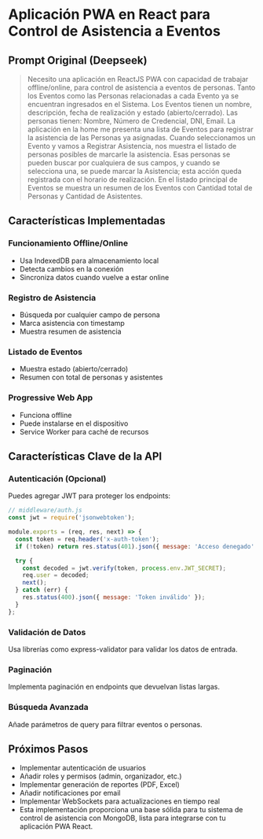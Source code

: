 # Aplicación PWA en React para Control de Asistencia a Eventos

## Prompt Original (Deepseek)

> Necesito una aplicación en ReactJS PWA con capacidad de trabajar offline/online, para control de asistencia a eventos de personas.
> Tanto los Eventos como las Personas relacionadas a cada Evento ya se encuentran ingresados en el Sistema.
> Los Eventos tienen un nombre, descripción, fecha de realización y estado (abierto/cerrado).
> Las personas tienen: Nombre, Número de Credencial, DNI, Email.
> La aplicación en la home me presenta una lista de Eventos para registrar la asistencia de las Personas ya asignadas.
> Cuando seleccionamos un Evento y vamos a Registrar Asistencia, nos muestra el listado de personas posibles de marcarle la asistencia.
> Esas personas se pueden buscar por cualquiera de sus campos, y cuando se selecciona una, se puede marcar la Asistencia; esta acción queda registrada con el horario de realización.
> En el listado principal de Eventos se muestra un resumen de los Eventos con Cantidad total de Personas y Cantidad de Asistentes.

## Características Implementadas

### Funcionamiento Offline/Online

- Usa IndexedDB para almacenamiento local  
- Detecta cambios en la conexión  
- Sincroniza datos cuando vuelve a estar online  

### Registro de Asistencia

- Búsqueda por cualquier campo de persona  
- Marca asistencia con timestamp  
- Muestra resumen de asistencia  

### Listado de Eventos

- Muestra estado (abierto/cerrado)  
- Resumen con total de personas y asistentes  

### Progressive Web App

- Funciona offline  
- Puede instalarse en el dispositivo  
- Service Worker para caché de recursos  


## Características Clave de la API

### Autenticación (Opcional)

Puedes agregar JWT para proteger los endpoints:

```javascript
// middleware/auth.js
const jwt = require('jsonwebtoken');

module.exports = (req, res, next) => {
  const token = req.header('x-auth-token');
  if (!token) return res.status(401).json({ message: 'Acceso denegado' });

  try {
    const decoded = jwt.verify(token, process.env.JWT_SECRET);
    req.user = decoded;
    next();
  } catch (err) {
    res.status(400).json({ message: 'Token inválido' });
  }
};
```

### Validación de Datos
Usa librerías como express-validator para validar los datos de entrada.

### Paginación
Implementa paginación en endpoints que devuelvan listas largas.

### Búsqueda Avanzada
Añade parámetros de query para filtrar eventos o personas.

## Próximos Pasos
- Implementar autenticación de usuarios
- Añadir roles y permisos (admin, organizador, etc.)
- Implementar generación de reportes (PDF, Excel)
- Añadir notificaciones por email
- Implementar WebSockets para actualizaciones en tiempo real
- Esta implementación proporciona una base sólida para tu sistema de control de asistencia con MongoDB, lista para integrarse con tu aplicación PWA React.